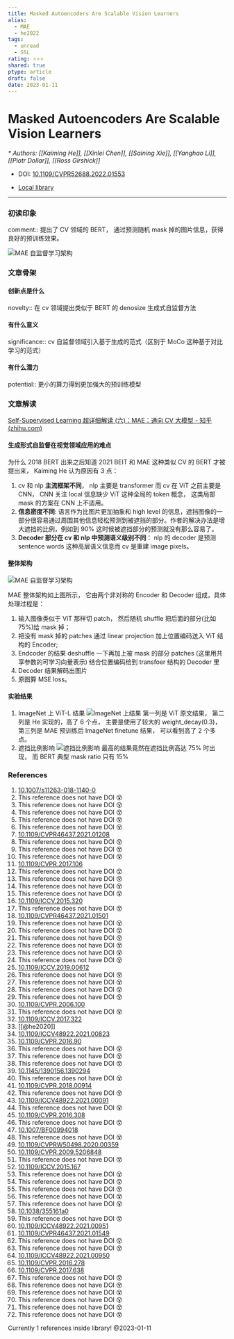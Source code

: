 ```yaml
---
title: Masked Autoencoders Are Scalable Vision Learners
alias:
  - MAE
  - he2022
tags:
  - unread
  - SSL
rating: ⭐⭐⭐
shared: true
ptype: article
draft: false
date: 2023-01-11
---
```



# Masked Autoencoders Are Scalable Vision Learners
<cite>* Authors: [[Kaiming He]], [[Xinlei Chen]], [[Saining Xie]], [[Yanghao Li]], [[Piotr Dollar]], [[Ross Girshick]]</cite>

* DOI: [10.1109/CVPR52688.2022.01553](https://doi.org/10.1109/CVPR52688.2022.01553)

* [Local library](zotero://select/items/1_VW5BBU4C)

***

### 初读印象

comment:: 提出了 CV 领域的 BERT， 通过预测随机 mask 掉的图片信息，获得良好的预训练效果。

![MAE 自监督学习架构](https://markdown-imagebed.oss-cn-beijing.aliyuncs.com/imgs/202301111506431.png)

### 文章骨架

#### 创新点是什么
novelty:: 在 cv 领域提出类似于 BERT 的 denosize 生成式自监督方法

#### 有什么意义
significance:: cv 自监督领域引入基于生成的范式（区别于 MoCo 这种基于对比学习的范式）

#### 有什么潜力
potential:: 更小的算力得到更加强大的预训练模型


### 文章解读

[Self-Supervised Learning 超详细解读 (六)：MAE：通向 CV 大模型 - 知乎 (zhihu.com)](https://zhuanlan.zhihu.com/p/432950958)

#### 生成形式自监督在视觉领域应用的难点
为什么 2018 BERT 出来之后知道 2021 BEIT 和 MAE 这种类似 CV 的 BERT 才被提出来， Kaiming He 认为原因有 3 点：
1. cv 和 nlp **主流框架不同**， nlp 主要是 transformer 而 cv 在 ViT 之前主要是 CNN， CNN 关注 local 信息缺少 ViT 这种全局的 token 概念， 这类局部 mask 的方案在 CNN 上不适用。
2. **信息密度不同**: 语言作为比图片更加抽象和 high level 的信息，遮挡图像的一部分很容易通过周围其他信息轻松预测到被遮挡的部分。作者的解决办法是增大遮挡的比例，例如到 90% 这时候被遮挡部分的预测就没有那么容易了。
3. **Decoder 部分在 cv 和 nlp 中预测语义级别不同**： nlp 的 decoder 是预测 sentence words 这种高层语义信息而 cv 是重建 image pixels。

#### 整体架构

![MAE 自监督学习架构](https://markdown-imagebed.oss-cn-beijing.aliyuncs.com/imgs/202301111506431.png)

MAE 整体架构如上图所示， 它由两个非对称的 Encoder 和 Decoder 组成，具体处理过程是：
1. 输入图像类似于 ViT 那样切 patch， 然后随机 shuffle 把后面的部分(比如75%)给 mask 掉；
2. 把没有 mask 掉的 patches 通过 linear projection 加上位置编码送入 ViT 结构的 Encoder;
3. Endcoder 的结果 deshuffle 一下再加上被 mask 的部分 patches (这里用共享参数的可学习向量表示) 结合位置编码给到 transfoer 结构的 Decoder 里
4. Decoder 结果解码出图片
5. 原图算 MSE loss。

#### 实验结果 
1. ImageNet 上 ViT-L 结果 
	![ImageNet 上结果](https://markdown-imagebed.oss-cn-beijing.aliyuncs.com/imgs/202301111532588.png)
    第一列是 ViT 原文结果， 第二列是 He 实现的，高了 6 个点， 主要是使用了较大的 weight_decay(0.3)，第三列是 MAE 预训练后 ImageNet finetune 结果， 可以看到高了 2 个多点。
2. 遮挡比例影响
    ![遮挡比例影响](https://markdown-imagebed.oss-cn-beijing.aliyuncs.com/imgs/202301111534935.png)
    最高的结果竟然在遮挡比例高达 75% 时出现， 而 BERT 典型 mask ratio 只有 15%
    

### References

1. [10.1007/s11263-018-1140-0](https://doi.org/10.1007/s11263-018-1140-0)
2. This reference does not have DOI 😵
3. This reference does not have DOI 😵
4. This reference does not have DOI 😵
5. This reference does not have DOI 😵
6. This reference does not have DOI 😵
7. [10.1109/CVPR46437.2021.01208](https://doi.org/10.1109/CVPR46437.2021.01208)
8. This reference does not have DOI 😵
9. This reference does not have DOI 😵
10. This reference does not have DOI 😵
11. [10.1109/CVPR.2017.106](https://doi.org/10.1109/CVPR.2017.106)
12. This reference does not have DOI 😵
13. This reference does not have DOI 😵
14. This reference does not have DOI 😵
15. This reference does not have DOI 😵
16. [10.1109/ICCV.2015.320](https://doi.org/10.1109/ICCV.2015.320)
17. This reference does not have DOI 😵
18. [10.1109/CVPR46437.2021.01501](https://doi.org/10.1109/CVPR46437.2021.01501)
19. This reference does not have DOI 😵
20. This reference does not have DOI 😵
21. This reference does not have DOI 😵
22. This reference does not have DOI 😵
23. This reference does not have DOI 😵
24. This reference does not have DOI 😵
25. [10.1109/ICCV.2019.00612](https://doi.org/10.1109/ICCV.2019.00612)
26. This reference does not have DOI 😵
27. This reference does not have DOI 😵
28. This reference does not have DOI 😵
29. This reference does not have DOI 😵
30. [10.1109/CVPR.2006.100](https://doi.org/10.1109/CVPR.2006.100)
31. This reference does not have DOI 😵
32. [10.1109/ICCV.2017.322](https://doi.org/10.1109/ICCV.2017.322)
33. [[@he2020]]
34. [10.1109/ICCV48922.2021.00823](https://doi.org/10.1109/ICCV48922.2021.00823)
35. [10.1109/CVPR.2016.90](https://doi.org/10.1109/CVPR.2016.90)
36. This reference does not have DOI 😵
37. This reference does not have DOI 😵
38. This reference does not have DOI 😵
39. [10.1145/1390156.1390294](https://doi.org/10.1145/1390156.1390294)
40. This reference does not have DOI 😵
41. [10.1109/CVPR.2018.00914](https://doi.org/10.1109/CVPR.2018.00914)
42. This reference does not have DOI 😵
43. [10.1109/ICCV48922.2021.00091](https://doi.org/10.1109/ICCV48922.2021.00091)
44. This reference does not have DOI 😵
45. [10.1109/CVPR.2016.308](https://doi.org/10.1109/CVPR.2016.308)
46. This reference does not have DOI 😵
47. [10.1007/BF00994018](https://doi.org/10.1007/BF00994018)
48. This reference does not have DOI 😵
49. [10.1109/CVPRW50498.2020.00359](https://doi.org/10.1109/CVPRW50498.2020.00359)
50. [10.1109/CVPR.2009.5206848](https://doi.org/10.1109/CVPR.2009.5206848)
51. This reference does not have DOI 😵
52. [10.1109/ICCV.2015.167](https://doi.org/10.1109/ICCV.2015.167)
53. This reference does not have DOI 😵
54. This reference does not have DOI 😵
55. This reference does not have DOI 😵
56. This reference does not have DOI 😵
57. This reference does not have DOI 😵
58. [10.1038/355161a0](https://doi.org/10.1038/355161a0)
59. This reference does not have DOI 😵
60. [10.1109/ICCV48922.2021.00951](https://doi.org/10.1109/ICCV48922.2021.00951)
61. [10.1109/CVPR46437.2021.01549](https://doi.org/10.1109/CVPR46437.2021.01549)
62. This reference does not have DOI 😵
63. This reference does not have DOI 😵
64. [10.1109/ICCV48922.2021.00950](https://doi.org/10.1109/ICCV48922.2021.00950)
65. [10.1109/CVPR.2016.278](https://doi.org/10.1109/CVPR.2016.278)
66. [10.1109/CVPR.2017.638](https://doi.org/10.1109/CVPR.2017.638)
67. This reference does not have DOI 😵
68. This reference does not have DOI 😵
69. This reference does not have DOI 😵
70. This reference does not have DOI 😵
71. This reference does not have DOI 😵
72. This reference does not have DOI 😵

 Currently 1 references inside library! @2023-01-11